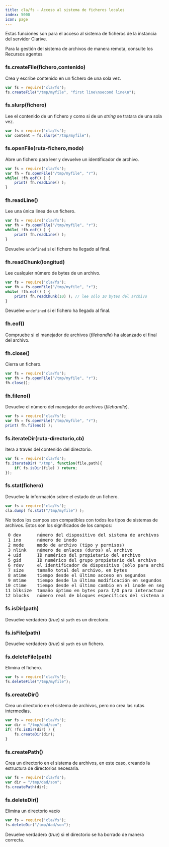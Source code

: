```yaml
---
title: cla/fs - Acceso al sistema de ficheros locales
index: 5000
icon: page
---
```


Estas funciones son para el acceso al sistema de ficheros de la instancia del servidor Clarive.

Para la gestión del sistema de archivos de manera remota, consulte los Recursos agentes

### fs.createFile(fichero,contenido)

Crea y escribe contenido en un fichero de una sola vez.

```javascript
var fs = require('cla/fs');
fs.createFile("/tmp/myfile", "first line\nsecond line\n");
```

### fs.slurp(fichero)

Lee el contenido de un fichero y como si de un *string* se tratara de una sola vez.

```javascript
var fs = require('cla/fs');
var content = fs.slurp("/tmp/myfile");
```

### fs.openFile(ruta-fichero,modo)

Abre un fichero para leer y devuelve un identificador de archivo.

```javascript
var fs = require('cla/fs');
var fh = fs.openFile("/tmp/myfile", "r");
while( !fh.eof() ) {
    print( fh.readLine() );
}
```

### fh.readLine()

Lee una única linea de un fichero.

```javascript
var fs = require('cla/fs');
var fh = fs.openFile("/tmp/myfile", "r");
while( !fh.eof() ) {
    print( fh.readLine() );
}
```

Devuelve `undefined` si el fichero ha llegado al final.

### fh.readChunk(longitud)

Lee cualquier número de bytes de un archivo.

```javascript
var fs = require('cla/fs');
var fh = fs.openFile("/tmp/myfile", "r");
while( !fh.eof() ) {
    print( fh.readChunk(10) ); // lee sólo 10 bytes del archivo
}
```

Devuelve `undefined` si el fichero ha llegado al final.

### fh.eof()

Compruebe si el manejador de archivos (*filehandle*) ha alcanzado el final del archivo.

### fh.close()

Cierra un fichero.

```javascript
var fs = require('cla/fs');
var fh = fs.openFile("/tmp/myfile", "r");
fh.close();
```

### fh.fileno()

Devuelve el número del manejador de archivos (*filehandle*).

```javascript
var fs = require('cla/fs');
var fh = fs.openFile("/tmp/myfile", "r");
print( fh.fileno() );
```

### fs.iterateDir(ruta-directorio,cb)

Itera a través del contenido del directorio.

```javascript
var fs = require('cla/fs');
fs.iterateDir( "/tmp", function(file,path){
    if( fs.isDir(file) ) return;
});
```

### fs.stat(fichero)

Devuelve la información sobre el estado de un fichero.

```javascript
var fs = require('cla/fs');
cla.dump( fs.stat("/tmp/myfile") );
```

No todos los campos son compatibles con todos los tipos de sistemas de archivos. Estos son los significados de los
campos:

<pre>
 0 dev      número del dispositivo del sistema de archivos
 1 ino      número de inodo
 2 mode     modo de archivo (tipo y permisos)
 3 nlink    número de enlaces (duros) al archivo
 4 uid      ID numérico del propietario del archivo
 5 gid      ID numérico del grupo propietario del archivo
 6 rdev     el identificador de dispositivo (sólo para archivos especiales)
 7 size     tamaño total del archivo, en bytes
 8 atime    tiempo desde el último acceso en segundos
 9 mtime    tiempo desde la última modificación en segundos
10 ctime    tiempo desde el último cambio en el inode en segundos.
11 blksize  tamaño óptimo en bytes para I/O para interactuar con el fichero (puede variar de fichero a fichero)
12 blocks   número real de bloques específicos del sistema asignados en disco (a menudo, pero no siempre, 512 bytes cada uno)
</pre>


### fs.isDir(path)

Devuelve verdadero (*true*) si `path` es un directorio.

### fs.isFile(path)

Devuelve verdadero (*true*) si `path` es un fichero.

### fs.deleteFile(path)

Elimina el fichero.

```javascript
var fs = require('cla/fs');
fs.deleteFile("/tmp/myfile");
```

### fs.createDir()

Crea un directorio en el sistema de archivos, pero no crea las rutas intermedias.

```javascript
var fs = require('cla/fs');
var dir = "/tmp/dad/son";
if( !fs.isDir(dir) ) {
    fs.createDir(dir);
}
```

### fs.createPath()

Crea un directorio en el sistema de archivos, en este caso, creando la estructura de directorios necesaria.

```javascript
var fs = require('cla/fs');
var dir = "/tmp/dad/son";
fs.createPath(dir);
```

### fs.deleteDir()

Elimina un directorio vacío

```javascript
var fs = require('cla/fs');
fs.deleteDir("/tmp/dad/son");
```

Devuelve verdadero (*true*) si el directorio se ha borrado de manera correcta.
